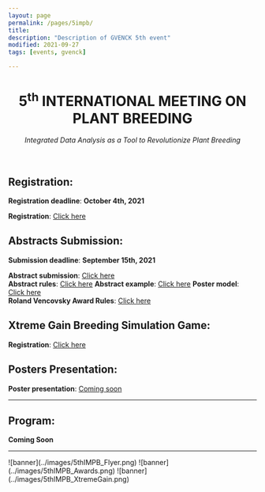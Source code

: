 ```yaml
---
layout: page
permalink: /pages/5impb/
title: 
description: "Description of GVENCK 5th event"
modified: 2021-09-27
tags: [events, gvenck]

---
```


<center><h1>5<sup>th</sup> INTERNATIONAL MEETING ON PLANT BREEDING</h1>
<i>Integrated Data Analysis as a Tool to Revolutionize Plant Breeding</i></center>
<br><br>

## Registration:
**Registration deadline**: **October 4th, 2021**  

**Registration**: [Click here](https://fealq.org.br/eventos/5th-international-meeting-on-plant-breeding-integrated-data-analysis-as-a-tool-to-revolutionize-plant-breeding/)  
  
## Abstracts Submission:
**Submission deadline**: **September 15th, 2021**

**Abstract submission**: [Click here](https://docs.google.com/forms/d/e/1FAIpQLSchpuIXosALDSOyvZUSJFCYW3TT_8xK2NLi8Itg6GI4Xhx2Tw/viewform)  
**Abstract rules**: [Click here](../files/Rules_for_abstract_submissions.docx)
**Abstract example**: [Click here](../files/ABSTRACT_EXAMPLE.docx)
**Poster model**: [Click here](../files/model-poster-2021.pptx)  
**Roland Vencovsky Award Rules**: [Click here](../files/Rules_Roland_Vencovsky_Award.docx)

## Xtreme Gain Breeding Simulation Game:
**Registration**: [Click here](https://docs.google.com/forms/d/e/1FAIpQLSehL5zqOekg4JQgImz_HXt7tZj7iFeFozo1Mrnek9g0PFp4Ww/viewform) 

## Posters Presentation:
**Poster presentation**: [Coming soon]()  
  
<center><hr></center>

## Program:
**Coming Soon**

<center><hr></center>
![banner](../images/5thIMPB_Flyer.png)
![banner](../images/5thIMPB_Awards.png)
![banner](../images/5thIMPB_XtremeGain.png)